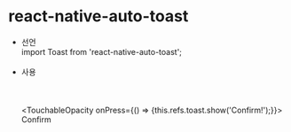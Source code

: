 # react-native-auto-toast
- 선언 <br>
import Toast from 'react-native-auto-toast'; <br> <br>
- 사용 <br>
<View> <br>
<Toast ref="toast"/> <br>
</View> <br>
<TouchableOpacity onPress={() => {this.refs.toast.show('Confirm!');}}> <br>
    <Text>Confirm</Text> <br>
</TouchableOpacity> <br>
